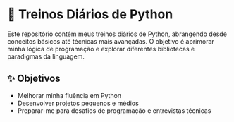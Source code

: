 # 🔬 Treinos Diários de Python

Este repositório contém meus treinos diários de Python, abrangendo desde conceitos básicos até técnicas mais avançadas. O objetivo é aprimorar minha lógica de programação e explorar diferentes bibliotecas e paradigmas da linguagem.

## ✨ Objetivos

- Melhorar minha fluência em Python
- Desenvolver projetos pequenos e médios
- Preparar-me para desafios de programação e entrevistas técnicas
